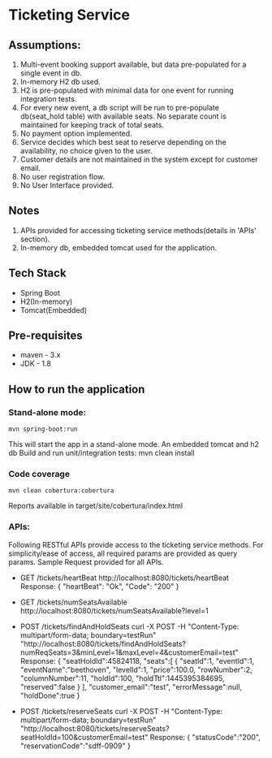 # Ticketing Service

## Assumptions:
1. Multi-event booking support available, but data pre-populated for a single event in db.
2. In-memory H2 db used.
3. H2 is pre-populated with minimal data for one event for running integration tests. 
3. For every new event, a db script will be run to pre-populate db(seat_hold table) with available seats. No separate
count is maintained for keeping track of total seats.
4. No payment option implemented.
5. Service decides which best seat to reserve depending on the availability, no choice given to the user.
6. Customer details are not maintained in the system except for customer email.
7. No user registration flow.
8. No User Interface provided.

## Notes
1. APIs provided for accessing ticketing service methods(details in 'APIs' section).
2. In-memory db, embedded tomcat used for the application.


## Tech Stack
* Spring Boot
* H2(In-memory)
* Tomcat(Embedded)

## Pre-requisites
* maven - 3.x
* JDK - 1.8

## How to run the application

### Stand-alone mode: 
	mvn spring-boot:run
This will start the app in a stand-alone mode. An embedded tomcat and h2 db
Build and run unit/integration tests: mvn clean install


### Code coverage
	mvn clean cobertura:cobertura
Reports available in target/site/cobertura/index.html

### APIs:

Following RESTful APIs provide access to the ticketing service methods.
For simplicity/ease of access, all required params are provided as query params.
Sample Request provided for all APIs.    

- GET /tickets/heartBeat
   http://localhost:8080/tickets/heartBeat
		Response:
		{
			"heartBeat": "Ok",
    		"Code": "200"
		}

- GET /tickets/numSeatsAvailable
   http://localhost:8080/tickets/numSeatsAvailable?level=1

- POST /tickets/findAndHoldSeats
	curl -X POST -H "Content-Type: multipart/form-data; boundary=testRun" "http://localhost:8080/tickets/findAndHoldSeats?numReqSeats=3&minLevel=1&maxLevel=4&customerEmail=test"
		Response:
		{
   			"seatHoldId":45824118,
   			"seats":[
      				{
         			"seatId":1,
         			"eventId":1,
         			"eventName":"beethoven",
         			"levelId":1,
         			"price":100.0,
         			"rowNumber":2,
         			"columnNumber":11,
         			"holdId":100,
         			"holdTtl":1445395384695,
         			"reserved":false
      				}
   				],
   			"customer_email":"test",
   			"errorMessage":null,
   			"holdDone":true
		}	
- POST /tickets/reserveSeats
	curl -X POST -H "Content-Type: multipart/form-data; boundary=testRun" "http://localhost:8080/tickets/reserveSeats?seatHoldId=100&customerEmail=test"
		Response:
		{
   			"statusCode":"200",
   			"reservationCode":"sdff-0909"
		}